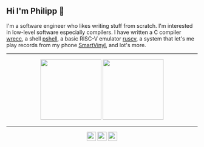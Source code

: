 ## Hi I'm Philipp 👋

I'm a software engineer who likes writing stuff from scratch. I'm interested in low-level software especially compilers. I have written a C compiler [wrecc](https://github.com/PhilippRados/wrecc), a shell [pshell](https://github.com/PhilippRados/Pshell), a basic RISC-V emulator [ruscv](https://github.com/PhilippRados/ruscv), a system that let's me play records from my phone [SmartVinyl](https://github.com/PhilippRados/SmartVinyl), and lot's more.

---
<p align="center">
  <img src="https://github-readme-stats.vercel.app/api?username=PhilippRados&show_icons=true&theme=dark" height="160">
  <img src="https://github-readme-streak-stats.herokuapp.com?user=PhilippRados&theme=dark&hide_border=false" height="160">
</p>

---
<p align="center">
  <img src="https://img.shields.io/badge/rust-%23000000.svg?style=for-the-badge&logo=rust&logoColor=white" height="24">
  <img src="https://img.shields.io/badge/c-%2300599C.svg?style=for-the-badge&logo=c&logoColor=white" height="24">
  <img src="https://img.shields.io/badge/python-3670A0?style=for-the-badge&logo=python&logoColor=white" height="24">
</p>
